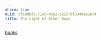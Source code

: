 ```yaml
---
share: true
uuid: cfa80bd3-71c6-4662-b215-bf0340ee2e74
title: The Light of Other Days
---
```

[books](/a3a80e28-c537-4091-a06f-3d20f44ec6a2)

